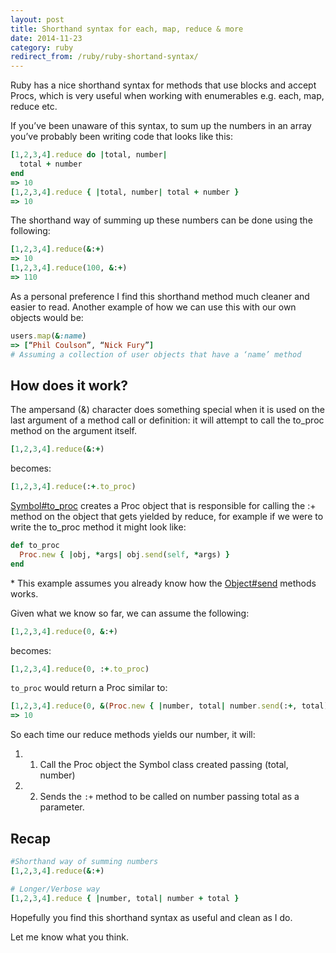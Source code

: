 ```yaml
---
layout: post
title: Shorthand syntax for each, map, reduce & more
date: 2014-11-23
category: ruby
redirect_from: /ruby/ruby-shortand-syntax/
---
```


Ruby has a nice shorthand syntax for methods that use blocks and accept Procs, which is very useful when working with enumerables e.g. each, map, reduce etc. 

<!--more-->

If you’ve been unaware of this syntax, to sum up the numbers in an array you’ve probably been writing code that looks like this:

```ruby
[1,2,3,4].reduce do |total, number|
  total + number
end
=> 10
[1,2,3,4].reduce { |total, number| total + number }
=> 10
```

The shorthand way of summing up these numbers can be done using the following:

```ruby
[1,2,3,4].reduce(&:+)
=> 10
[1,2,3,4].reduce(100, &:+)
=> 110
```

As a personal preference I find this shorthand method much cleaner and easier to read.  Another example of how we can use this with our own objects would be:

```ruby
users.map(&:name)
=> [“Phil Coulson”, “Nick Fury”]
# Assuming a collection of user objects that have a ‘name’ method
```

## How does it work?

The ampersand (&) character does something special when it is used on the last argument of a method call or definition: it will attempt to call the to_proc method on the argument itself.

```ruby
[1,2,3,4].reduce(&:+)
```

becomes:

```ruby
[1,2,3,4].reduce(:+.to_proc)
```

[Symbol#to_proc](http://ruby-doc.org/core-2.1.4/Symbol.html#method-i-to_proc) creates a Proc object that is responsible for calling the :+ method on the object that gets yielded by reduce, for example if we were to write the to_proc method it might look like:

```ruby
def to_proc
  Proc.new { |obj, *args| obj.send(self, *args) }
end 
```

\* This example assumes you already know how the [Object#send](http://ruby-doc.org/core-2.1.4/Object.html#method-i-send) methods works.

Given what we know so far, we can assume the following:

```ruby
[1,2,3,4].reduce(0, &:+) 
```

becomes:

```ruby
[1,2,3,4].reduce(0, :+.to_proc) 
```

`to_proc` would return a Proc similar to:

```ruby
[1,2,3,4].reduce(0, &(Proc.new { |number, total| number.send(:+, total) }))
=> 10
```

So each time our reduce methods yields our number, it will:

1. 1. Call the Proc object the Symbol class created passing (total, number)
2. 2. Sends the `:+` method to be called on number passing total as a parameter.

## Recap

```ruby
#Shorthand way of summing numbers
[1,2,3,4].reduce(&:+)

# Longer/Verbose way
[1,2,3,4].reduce { |number, total| number + total } 
```

Hopefully you find this shorthand syntax as useful and clean as I do.  

Let me know what you think.


